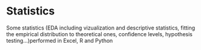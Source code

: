 # Statistics
Some statistics (EDA including vizualization and descriptive statistics, fitting the empirical distribution to theoretical ones, confidence levels, hypothesis testing...)performed in Excel, R and Python 
